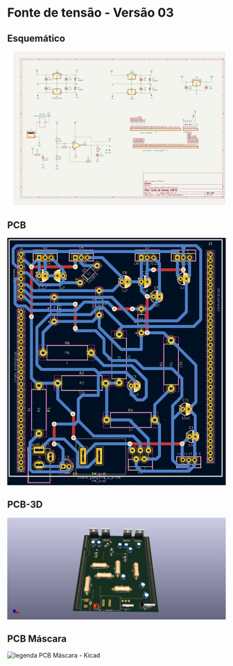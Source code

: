 # Fonte de tensão - Versão 03



## Esquemático

![Legenda Esquematico- Kicad](https://github.com/Pinheirogustavo/PCB_projects/blob/main/KiCadProjects/Fonte_Tensao/Fonte_tensao_LM675_v03/print/Fonte_tensao_v03_esquematico.png)


## PCB

![Legenda  PCB- Kicad](https://github.com/Pinheirogustavo/PCB_projects/blob/main/KiCadProjects/Fonte_Tensao/Fonte_tensao_LM675_v03/print/Fonte_tensao_PCB_v03.png)

## PCB-3D

![legenda PCB 3D - Kicad](https://github.com/Pinheirogustavo/PCB_projects/blob/main/KiCadProjects/Fonte_Tensao/Fonte_tensao_LM675_v03/print/Fonte_tensao_PCB_3D_v03.png)

## PCB Máscara

![legenda PCB Máscara - Kicad](link)

